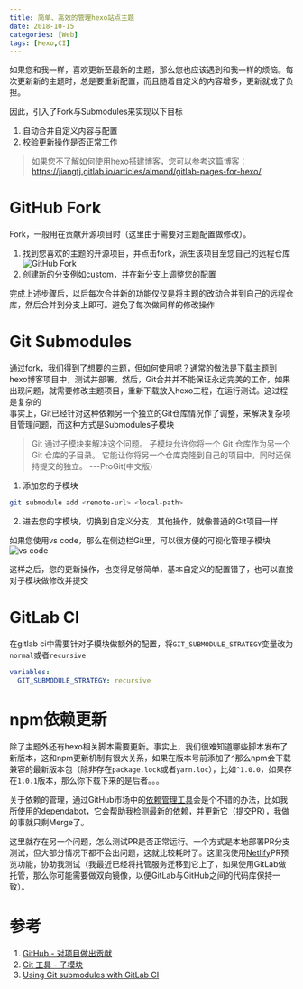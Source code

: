 ```yaml
---
title: 简单、高效的管理hexo站点主题
date: 2018-10-15
categories: [Web]
tags: [Hexo,CI]
---
```

如果您和我一样，喜欢更新至最新的主题，那么您也应该遇到和我一样的烦恼。每次更新新的主题时，总是要重新配置，而且随着自定义的内容增多，更新就成了负担。   

因此，引入了Fork与Submodules来实现以下目标
1. 自动合并自定义内容与配置
2. 校验更新操作是否正常工作

> 如果您不了解如何使用hexo搭建博客，您可以参考这篇博客：<https://jiangtj.gitlab.io/articles/almond/gitlab-pages-for-hexo/>

<!-- more -->

# GitHub Fork
Fork，一般用在贡献开源项目时（这里由于需要对主题配置做修改）。  
1. 找到您喜欢的主题的开源项目，并点击fork，派生该项目至您自己的远程仓库
![GitHub Fork](https://upload-images.jianshu.io/upload_images/2360355-f174e793318476af.png?imageMogr2/auto-orient/strip%7CimageView2/2/w/1240)
2. 创建新的分支例如custom，并在新分支上调整您的配置

完成上述步骤后，以后每次合并新的功能仅仅是将主题的改动合并到自己的远程仓库，然后合并到分支上即可。避免了每次做同样的修改操作

# Git Submodules
通过fork，我们得到了想要的主题，但如何使用呢？通常的做法是下载主题到hexo博客项目中，测试并部署。然后，Git合并并不能保证永远完美的工作，如果出现问题，就需要修改主题项目，重新下载放入hexo工程，在运行测试。这过程是复杂的    
事实上，Git已经针对这种依赖另一个独立的Git仓库情况作了调整，来解决复杂项目管理问题，而这种方式是Submodules子模块    
> Git 通过子模块来解决这个问题。 子模块允许你将一个 Git 仓库作为另一个 Git 仓库的子目录。 它能让你将另一个仓库克隆到自己的项目中，同时还保持提交的独立。  ---ProGit(中文版)    


1. 添加您的子模块
```bash
git submodule add <remote-url> <local-path>
```
2. 进去您的字模块，切换到自定义分支，其他操作，就像普通的Git项目一样  


如果您使用vs code，那么在侧边栏Git里，可以很方便的可视化管理子模块
![vs code](https://upload-images.jianshu.io/upload_images/2360355-c30f56ee049cbddc.png?imageMogr2/auto-orient/strip%7CimageView2/2/w/1240)

这样之后，您的更新操作，也变得足够简单，基本自定义的配置错了，也可以直接对子模块做修改并提交

# GitLab CI
在gitlab ci中需要针对子模块做额外的配置，将`GIT_SUBMODULE_STRATEGY`变量改为`normal`或者`recursive`
```yml
variables:
  GIT_SUBMODULE_STRATEGY: recursive
```

# npm依赖更新
除了主题外还有hexo相关脚本需要更新。事实上，我们很难知道哪些脚本发布了新版本，这和npm更新机制有很大关系，如果在版本号前添加了`^`那么npm会下载兼容的最新版本包（除非存在`package.lock`或者`yarn.loc`），比如`^1.0.0`，如果存在`1.0.1`版本，那么你下载下来的是后者。。。    

关于依赖的管理，通过GitHub市场中的[依赖管理工具](https://github.com/marketplace/category/dependency-management)会是个不错的办法，比如我所使用的[dependabot](https://github.com/marketplace/dependabot)，它会帮助我检测最新的依赖，并更新它（提交PR），我做的事就只剩Merge了。    

这里就存在另一个问题，怎么测试PR是否正常运行。一个方式是本地部署PR分支测试，但大部分情况下都不会出问题，这就比较耗时了。这里我使用[Netlify](https://www.netlify.com/)PR预览功能，协助我测试（我最近已经将托管服务迁移到它上了，如果使用GitLab做托管，那么你可能需要做双向镜像，以便GitLab与GitHub之间的代码库保持一致）。   

# 参考
1. [GitHub - 对项目做出贡献](https://git-scm.com/book/zh/v2/GitHub-%E5%AF%B9%E9%A1%B9%E7%9B%AE%E5%81%9A%E5%87%BA%E8%B4%A1%E7%8C%AE)
2. [Git 工具 - 子模块](https://git-scm.com/book/zh/v2/Git-%E5%B7%A5%E5%85%B7-%E5%AD%90%E6%A8%A1%E5%9D%97)
3. [Using Git submodules with GitLab CI](https://docs.gitlab.com/ee/ci/git_submodules.html#using-git-submodules-in-your-ci-jobs)

